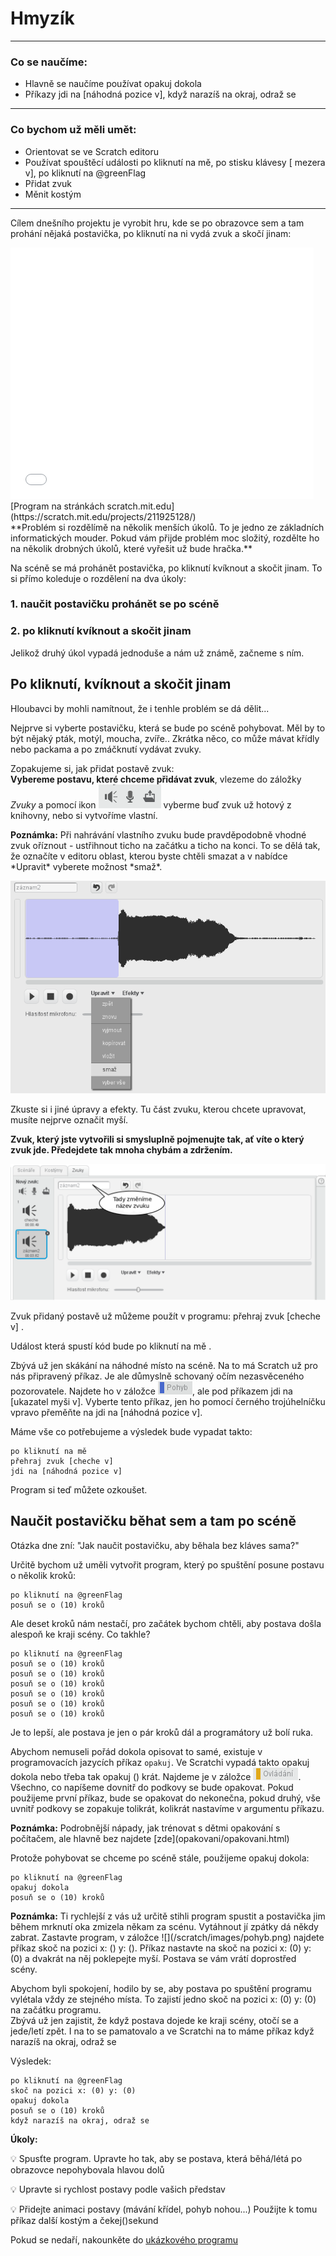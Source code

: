 # Hmyzík

---
### Co se naučíme:

* Hlavně se naučíme používat <sb>opakuj dokola</sb>
* Příkazy <sb>jdi na [náhodná pozice v]</sb>, <sb>když narazíš na okraj, odraž se</sb>

---

### Co bychom už měli umět:

* Orientovat se ve Scratch editoru
* Používat spouštěcí události <sb>po kliknutí na mě</sb>, <sb>po stisku klávesy [ mezera v]</sb>, <sb>po kliknutí na @greenFlag</sb> 
* Přidat zvuk
* Měnit kostým

---

Cílem dnešního projektu je vyrobit hru, kde se po obrazovce sem a tam prohání nějaká postavička, po kliknutí na ni vydá zvuk a skočí jinam:


<iframe allowtransparency="true" width="485" height="402" src="//scratch.mit.edu/projects/embed/211925128/?autostart=false" frameborder="0" allowfullscreen></iframe>
[Program na stránkách scratch.mit.edu](https://scratch.mit.edu/projects/211925128/)

<div class="poznamka" markdown="1">
**Problém si rozdělímě na několik menších úkolů. To je jedno ze základních informatických mouder. Pokud vám přijde problém moc složitý, rozdělte ho na několik drobných úkolů, které vyřešit už bude hračka.**
</div>

Na scéně se má prohánět postavička, po kliknutí kvíknout a skočit jinam. To si přímo koleduje o rozdělení na dva úkoly:
### 1. naučit postavičku prohánět se po scéně
### 2. po kliknutí kvíknout a skočit jinam

Jelikož druhý úkol vypadá jednoduše a nám už známě, začneme s ním.

## Po kliknutí, kvíknout a skočit jinam

Hloubavci by mohli namítnout, že i tenhle problém se dá dělit...

Nejprve si vyberte postavičku, která se bude po scéně pohybovat. Měl by to být nějaký pták, motýl, moucha, zvíře.. Zkrátka něco, co může mávat křídly nebo packama a po zmáčknutí vydávat zvuky.

Zopakujeme si, jak přidat postavě zvuk:    
**Vybereme postavu, které chceme přidávat zvuk**, vlezeme do záložky *Zvuky* a pomocí ikon ![](pridat_zvuk.png) vyberme buď zvuk už hotový z knihovny, nebo si vytvoříme vlastní. 

<div class="poznamka" markdown="1"><b>Poznámka:</b>
Při nahrávání vlastního zvuku bude pravděpodobně vhodné zvuk oříznout - ustřihnout ticho na začátku a ticho na konci. To se dělá tak, že označíte v editoru oblast, kterou byste chtěli smazat a v nabídce *Upravit* vyberete možnost *smaž*.

![](uprav_zvuk.png)

Zkuste si i jiné úpravy a efekty. Tu část zvuku, kterou chcete upravovat, musíte nejprve označit myší.

**Zvuk, který jste vytvořili si smysluplně pojmenujte tak, ať víte o který zvuk jde. Předejdete tak mnoha chybám a zdržením.**

![](zvuk_jmeno.png)

</div>


Zvuk přidaný postavě už můžeme použít v programu:  <sb>přehraj zvuk [cheche v] </sb> .

Událost která spustí kód bude <sb>po kliknutí na mě </sb>.

Zbývá už jen skákání na náhodné místo na scéně. Na to má Scratch už pro nás připravený příkaz. Je ale důmyslně schovaný očím nezasvěceného pozorovatele. Najdete ho v záložce ![](/scratch/images/pohyb.png), ale pod příkazem <sb>jdi na [ukazatel myši v]</sb>. Vyberte tento příkaz, jen ho pomocí černého trojúhelníčku vpravo přeměňte na <sb>jdi na [náhodná pozice v]</sb>. 

Máme vše co potřebujeme a výsledek bude vypadat takto:
``` blocks
po kliknutí na mě
přehraj zvuk [cheche v]
jdi na [náhodná pozice v]
```

Program si teď můžete ozkoušet.

## Naučit postavičku běhat sem a tam po scéně

Otázka dne zní: "Jak naučit postavičku, aby běhala bez kláves sama?"

Určitě bychom už uměli vytvořit program, který po spuštění posune postavu o několik kroků:
``` blocks
po kliknutí na @greenFlag
posuň se o (10) kroků
```
Ale deset kroků nám nestačí, pro začátek bychom chtěli, aby postava došla alespoň ke kraji scény. Co takhle?
``` blocks
po kliknutí na @greenFlag
posuň se o (10) kroků
posuň se o (10) kroků
posuň se o (10) kroků
posuň se o (10) kroků
posuň se o (10) kroků
posuň se o (10) kroků
```

Je to lepší, ale postava je jen o pár kroků dál a programátory už bolí ruka. 

Abychom nemuseli pořád dokola opisovat to samé, existuje v programovacích jazycích příkaz `opakuj`. Ve Scratchi vypadá takto <sb>opakuj dokola</sb> nebo třeba tak <sb>opakuj () krát</sb>. Najdeme je v záložce ![](/scratch/images/ovladani.png).    
Všechno, co napíšeme dovnitř do podkovy se bude opakovat. Pokud použijeme první příkaz, bude se opakovat do nekonečna, pokud druhý, vše uvnitř podkovy se zopakuje tolikrát, kolikrát nastavíme v argumentu příkazu.

<div class="poznamka" markdown="1"><b>Poznámka:</b> Podrobnější nápady, jak trénovat s dětmi opakování s počítačem, ale hlavně bez najdete [zde](opakovani/opakovani.html)
</div>

Protože pohybovat se chceme po scéně stále, použijeme <sb>opakuj dokola</sb>:
``` blocks
po kliknutí na @greenFlag
opakuj dokola
posuň se o (10) kroků
```
<div class="poznamka" markdown="1"><b>Poznámka:</b> Ti rychlejší z vás už určitě stihli program spustit a postavička jim během mrknutí oka zmizela někam za scénu. Vytáhnout jí zpátky dá někdy zabrat. 
Zastavte program, v záložce ![](/scratch/images/pohyb.png) najdete příkaz <sb>skoč na pozici x: () y: ()</sb>. Příkaz nastavte na  <sb>skoč na pozici x: (0) y: (0)</sb> a dvakrát na něj poklepejte myší. Postava se vám vrátí doprostřed scény.
</div>

Abychom byli spokojení, hodilo by se, aby postava po spuštění programu vylétala vždy ze stejného místa. To zajistí jedno <sb>skoč na pozici x: (0) y: (0)</sb> na začátku programu.    
Zbývá už jen zajistit, že když postava dojede ke kraji scény, otočí se a jede/letí zpět. I na to se pamatovalo a ve Scratchi na to máme příkaz <sb>když narazíš na okraj, odraž se</sb>

Výsledek:

``` blocks
po kliknutí na @greenFlag
skoč na pozici x: (0) y: (0)
opakuj dokola
posuň se o (10) kroků
když narazíš na okraj, odraž se
```
<div class="poznamka" markdown="1"><b>Úkoly:</b>

:bulb: Spusťte program. Upravte ho tak, aby se postava, která běhá/létá po obrazovce nepohybovala hlavou dolů

:bulb: Upravte si rychlost postavy podle vašich představ

:bulb: Přidejte animaci postavy (mávání křídel, pohyb nohou...) Použijte k tomu příkaz <sb>další kostým</sb> a <sb>čekej()sekund</sb>

Pokud se nedaří, nakounkěte do [ukázkového programu](https://scratch.mit.edu/projects/211925128/)

</div>


